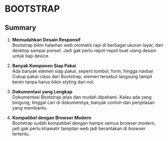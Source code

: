 # BOOTSTRAP

## Summary

1. **Memudahkan Desain Responsif**  
   Bootstrap bikin halaman web otomatis rapi di berbagai ukuran layar, dari desktop sampai ponsel. Jadi gak perlu repot-repot buat ulang desain untuk tiap device.

2. **Banyak Komponen Siap Pakai**  
   Ada banyak elemen siap pakai, seperti tombol, form, hingga navbar. Cukup pakai class dari Bootstrap, elemen tersebut langsung tampil keren tanpa harus bikin styling dari nol.

3. **Dokumentasi yang Lengkap**  
   Dokumentasi Bootstrap jelas dan mudah dipahami. Kalau ada yang bingung, tinggal cari di dokumennya, banyak contoh dan penjelasan yang membantu.

4. **Kompatibel dengan Browser Modern**  
   Bootstrap sudah kompatibel dengan hampir semua browser modern, jadi gak perlu khawatir tampilan web jadi berantakan di browser tertentu.
